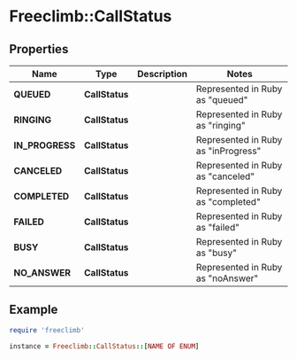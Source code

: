 # Freeclimb::CallStatus

## Properties

| Name | Type | Description | Notes |
| ---- | ---- | ----------- | ----- |
| **QUEUED** | **CallStatus** |  | Represented in Ruby as "queued" |
| **RINGING** | **CallStatus** |  | Represented in Ruby as "ringing" |
| **IN_PROGRESS** | **CallStatus** |  | Represented in Ruby as "inProgress" |
| **CANCELED** | **CallStatus** |  | Represented in Ruby as "canceled" |
| **COMPLETED** | **CallStatus** |  | Represented in Ruby as "completed" |
| **FAILED** | **CallStatus** |  | Represented in Ruby as "failed" |
| **BUSY** | **CallStatus** |  | Represented in Ruby as "busy" |
| **NO_ANSWER** | **CallStatus** |  | Represented in Ruby as "noAnswer" |

## Example

```ruby
require 'freeclimb'

instance = Freeclimb::CallStatus::[NAME OF ENUM]
```

